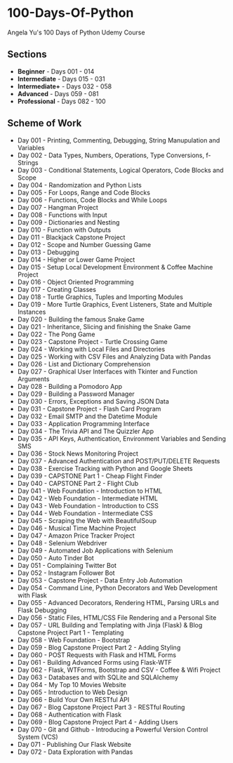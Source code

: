 # 100-Days-Of-Python
 Angela Yu's 100 Days of Python Udemy Course

## Sections
- **Beginner** - Days 001 - 014
- **Intermediate** - Days 015 - 031
- **Intermediate+** - Days 032 - 058
- **Advanced** - Days 059 - 081
- **Professional** - Days 082 - 100

## Scheme of Work
- Day 001 - Printing, Commenting, Debugging, String Manupulation and Variables
- Day 002 - Data Types, Numbers, Operations, Type Conversions, f-Strings
- Day 003 - Conditional Statements, Logical Operators, Code Blocks and Scope
- Day 004 - Randomization and Python Lists
- Day 005 - For Loops, Range and Code Blocks
- Day 006 - Functions, Code Blocks and While Loops
- Day 007 - Hangman Project
- Day 008 - Functions with Input
- Day 009 - Dictionaries and Nesting
- Day 010 - Function with Outputs
- Day 011 - Blackjack Capstone Project
- Day 012 - Scope and Number Guessing Game
- Day 013 - Debugging
- Day 014 - Higher or Lower Game Project
- Day 015 - Setup Local Development Environment & Coffee Machine Project
- Day 016 - Object Oriented Programming
- Day 017 - Creating Classes
- Day 018 - Turtle Graphics, Tuples and Importing Modules
- Day 019 - More Turtle Graphics, Event Listeners, State and Multiple Instances
- Day 020 - Building the famous Snake Game
- Day 021 - Inheritance, Slicing and finishing the Snake Game
- Day 022 - The Pong Game
- Day 023 - Capstone Project - Turtle Crossing Game
- Day 024 - Working with Local Files and Directories
- Day 025 - Working with CSV Files and Analyzing Data with Pandas
- Day 026 - List and Dictionary Comprehension
- Day 027 - Graphical User Interfaces with Tkinter and Function Arguments
- Day 028 - Building a Pomodoro App
- Day 029 - Building a Password Manager
- Day 030 - Errors, Exceptions and Saving JSON Data
- Day 031 - Capstone Project - Flash Card Program
- Day 032 - Email SMTP and the Datetime Module
- Day 033 - Application Programming Interface
- Day 034 - The Trivia API and The Quizzler App
- Day 035 - API Keys, Authentication, Environment Variables and Sending SMS
- Day 036 - Stock News Monitoring Project
- Day 037 - Advanced Authentication and POST/PUT/DELETE Requests
- Day 038 - Exercise Tracking with Python and Google Sheets
- Day 039 - CAPSTONE Part 1 - Cheap Flight Finder
- Day 040 - CAPSTONE Part 2 - Flight Club
- Day 041 - Web Foundation - Introduction to HTML
- Day 042 - Web Foundation - Intermediate HTML
- Day 043 - Web Foundation - Introduction to CSS
- Day 044 - Web Foundation - Intermediate CSS
- Day 045 - Scraping the Web with BeautifulSoup
- Day 046 - Musical Time Machine Project
- Day 047 - Amazon Price Tracker Project
- Day 048 - Selenium Webdriver
- Day 049 - Automated Job Applications with Selenium
- Day 050 - Auto Tinder Bot
- Day 051 - Complaining Twitter Bot
- Day 052 - Instagram Follower Bot
- Day 053 - Capstone Project - Data Entry Job Automation
- Day 054 - Command Line, Python Decorators and Web Development with Flask
- Day 055 - Advanced Decorators, Rendering HTML, Parsing URLs and Flask Debugging
- Day 056 - Static Files, HTML/CSS File Rendering and a Personal Site
- Day 057 - URL Building and Templating with Jinja (Flask) & Blog Capstone Project Part 1 - Templating
- Day 058 - Web Foundation - Bootstrap
- Day 059 - Blog Capstone Project Part 2 - Adding Styling
- Day 060 - POST Requests with Flask and HTML Forms
- Day 061 - Building Advanced Forms using Flask-WTF
- Day 062 - Flask, WTForms, Bootstrap and CSV - Coffee & Wifi Project
- Day 063 - Databases and with SQLite and SQLAlchemy
- Day 064 - My Top 10 Movies Website
- Day 065 - Introduction to Web Design
- Day 066 - Build Your Own RESTful API
- Day 067 - Blog Capstone Project Part 3 - RESTful Routing
- Day 068 - Authentication with Flask
- Day 069 - Blog Capstone Project Part 4 - Adding Users
- Day 070 - Git and Github - Introducing a Powerful Version Control System (VCS)
- Day 071 - Publishing Our Flask Website
- Day 072 - Data Exploration with Pandas
